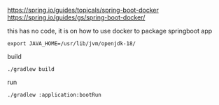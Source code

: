 https://spring.io/guides/topicals/spring-boot-docker
https://spring.io/guides/gs/spring-boot-docker/


this has no code, it is on how to use docker to package springboot app


```
export JAVA_HOME=/usr/lib/jvm/openjdk-18/
```

build
```
./gradlew build
```

run
```
./gradlew :application:bootRun
```



